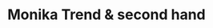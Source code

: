 ---
title: "Monika Trend & second hand"
url: /berlin/monika-trend-und-second-hand/
shop: Kleidung
---